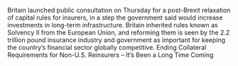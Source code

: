 Britain launched public consultation on Thursday for a post-Brexit relaxation of capital rules for insurers, in a step the government said would increase investments in long-term infrastructure.
Britain inherited rules known as Solvency II from the European Union, and reforming them is seen by the 2.2 trillion pound insurance industry and government as important for keeping the country’s financial sector globally competitive.
Ending Collateral Requirements for Non-U.S. Reinsurers – It’s Been a Long Time Coming